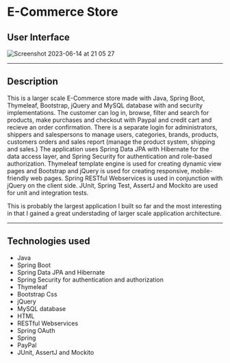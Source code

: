 # E-Commerce Store

## User Interface

![Screenshot 2023-06-14 at 21 05 27](https://github.com/AnnaAxelsson051/Open_AI_Codex/assets/103879144/c5a974e1-7ef2-40df-882b-984f426c68a1)

---

## Description

This is a larger scale E-Commerce store made with Java, Spring Boot, Thymeleaf, Bootstrap, jQuery and MySQL database with and security implementations. The customer can log in, browse, filter and search for products, make purchases and checkout with Paypal and credit cart and recieve an order confirmation. There is a separate login for administrators, shippers and salespersons to manage users, categories, brands, products, customers orders and sales report (manage the product system, shipping and sales.) The application uses Spring Data JPA with Hibernate for the data access layer, and Spring Security for authentication and role-based authorization. Thymeleaf template engine is used for creating dynamic view pages and Bootstrap and jQuery is used for creating responsive, mobile-friendly web pages. Spring RESTful Webservices is used in conjunction with jQuery on the client side. JUnit, Spring Test, AssertJ and Mockito are used for unit and integration tests.

This is probably the largest application I built so far and the most interesting in that I gained a great understading of larger scale application architecture. 

--- 

## Technologies used

 - Java
 - Spring Boot
 - Spring Data JPA and Hibernate
 - Spring Security for authentication and authorization
 - Thymeleaf
 - Bootstrap Css
 - jQuery
 - MySQL database
 - HTML
 - RESTful Webservices
 - Spring OAuth 
 - Spring 
 - PayPal 
 - JUnit, AssertJ and Mockito 
